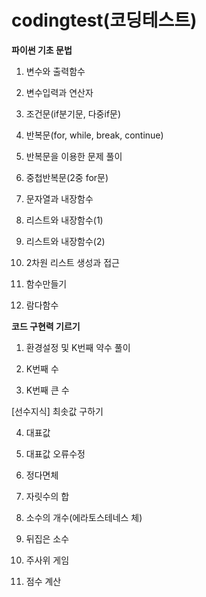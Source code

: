 # codingtest(코딩테스트)
**파이썬 기초 문법**

1. 변수와 출력함수

2. 변수입력과 연산자

3. 조건문(if분기문, 다중if문)

4. 반복문(for, while, break, continue)

5. 반복문을 이용한 문제 풀이

6. 중첩반복문(2중 for문)

7. 문자열과 내장함수

8. 리스트와 내장함수(1)

9. 리스트와 내장함수(2)

10. 2차원 리스트 생성과 접근

11. 함수만들기

12. 람다함수

**코드 구현력 기르기**

1. 환경설정 및 K번째 약수 풀이

2. K번째 수

3. K번째 큰 수

[선수지식] 최솟값 구하기

4. 대표값

4. 대표값 오류수정

5. 정다면체

6. 자릿수의 합

7. 소수의 개수(에라토스테네스 체)

8. 뒤집은 소수

9. 주사위 게임

10. 점수 계산
